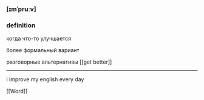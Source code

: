 ### [ɪmˈpruːv]

### definition
когда что-то улучшается 

более формальный вариант

разговорные альтернативы
[[get better]]

---

i improve my english every day

[[Word]]